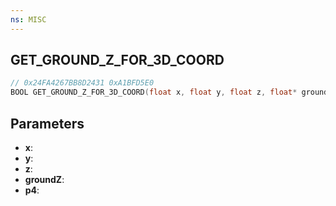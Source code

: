 ```yaml
---
ns: MISC
---
```

## GET_GROUND_Z_FOR_3D_COORD

```c
// 0x24FA4267BB8D2431 0xA1BFD5E0
BOOL GET_GROUND_Z_FOR_3D_COORD(float x, float y, float z, float* groundZ, BOOL p4);
```

## Parameters
* **x**:
* **y**:
* **z**:
* **groundZ**:
* **p4**:
